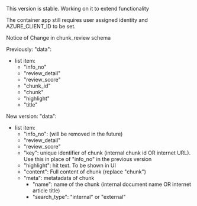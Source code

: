 This version is stable. Working on it to extend functionality 

The container app still requires user assigned identity and AZURE_CLIENT_ID to be set.

Notice of Change in  chunk_review schema

Previously:
"data":
  - list item:
    - "info_no"
    - "review_detail"
    - "review_score"
    - "chunk_id"
    - "chunk"
    - "highlight"
    - "title"

New version:
"data":
  - list item:
    - "info_no": (will be removed in the future)
    - "review_detail"
    - "review_score"
    - "key": unique identifier of chunk (internal chunk id OR internet URL). Use this in place of "info_no" in the previous version
    - "highlight": hit text. To be shown in UI
    - "content": Full content of chunk (replace "chunk")
    - "meta": metatadata of chunk
      - "name": name of the chunk (internal document name OR internet article title)
      - "search_type": "internal" or "external"
